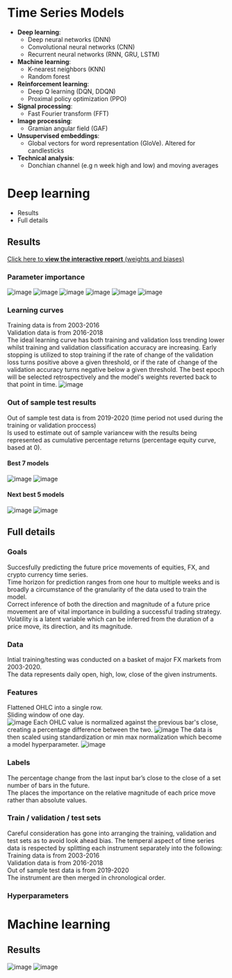# Time Series Models
* **Deep learning**:
  * Deep neural networks (DNN)
  * Convolutional neural networks (CNN)
  * Recurrent neural networks (RNN, GRU, LSTM)
* **Machine learning**:
  * K-nearest neighbors (KNN)
  * Random forest
* **Reinforcement learning**:
  * Deep Q learning (DQN, DDQN)
  * Proximal policy optimization (PPO)
* **Signal processing**:
  * Fast Fourier transform (FFT)  
* **Image processing**:
  * Gramian angular field (GAF)
* **Unsupervised embeddings**:
  * Global vectors for word representation (GloVe). Altered for candlesticks
* **Technical analysis**:
  * Donchian channel (e.g n week high and low) and moving averages

# Deep learning 
* Results
* Full details
## Results
[Click here to **view the interactive report** (weights and biases)](https://wandb.ai/jameshuckle/timeseries-3/reports/Deep-learning-for-time-series--VmlldzozMTY4NDE?accessToken=dcnujazmnsw0ouuas0s6fu8pxywes82rhaed8e64xwytsx2wvs86cilu8a3bydt9)
### Parameter importance
![image](https://www.dropbox.com/s/ms2beoqy0ccjrvf/1.PNG?raw=1)
![image](https://www.dropbox.com/s/3vqbue03adkqqzn/2.PNG?raw=1)
![image](https://www.dropbox.com/s/1edaiq0ozp5dtpf/3.PNG?raw=1)
![image](https://www.dropbox.com/s/0fo28vs8bc8k9we/4.PNG?raw=1)
![image](https://www.dropbox.com/s/4ag7m7ta6hi8a15/5.PNG?raw=1)
![image](https://www.dropbox.com/s/fjh4r2vvuil0x06/6.PNG?raw=1)
### Learning curves
Training data is from 2003-2016 <br>
Validation data is from 2016-2018  <br>
The ideal learning curve has both training and validation loss trending lower whilst training and validation classification accuracy are increasing. Early stopping is utilized to stop training if the rate of change of the validation loss turns positive above a given threshold, or if the rate of change of the validation accuracy turns negative below a given threshold. The best epoch will be selected retrospectively and the model's weights reverted back to that point in time. 
![image](https://www.dropbox.com/s/q528ym8icevph4b/7.PNG?raw=1)
### Out of sample test results
Out of sample test data is from 2019-2020 (time period not used during the training or validation proccess) <br>
Is used to estimate out of sample variancew with the results being represented as cumulative percentage returns (percentage equity curve, based at 0).
#### Best 7 models
![image](https://www.dropbox.com/s/7w7jl2719yiexpt/8.PNG?raw=1)
![image](https://www.dropbox.com/s/foyoyhsh7e7q3dk/9.PNG?raw=1)
#### Next best 5 models
![image](https://www.dropbox.com/s/f05uhyi7j5gayso/10.PNG?raw=1)
![image](https://www.dropbox.com/s/e95l51unki0u429/11.PNG?raw=1)

## Full details
### Goals
Succesfully predicting the future price movements of equities, FX, and crypto currency time series. <br>
Time horizon for prediction ranges from one hour to multiple weeks and is broadly a circumstance of the granularity of the data used to train the model. <br>
Correct inference of both the direction and magnitude of a future price movement are of vital importance in building a successful trading strategy. <br>
Volatility is a latent variable which can be inferred from the duration of a price move, its direction, and its magnitude.

### Data
Intial training/testing was conducted on a basket of major FX markets from 2003-2020. <br>
The data represents daily open, high, low, close of the given instruments. <br>
### Features
Flattened OHLC into a single row. <br>
Sliding window of one day. <br>
![image](https://www.dropbox.com/s/o8layjx21mafj3i/12.PNG?raw=1)
Each OHLC value is normalized against the previous bar's close, creating a percentage difference between the two.
![image](https://www.dropbox.com/s/v97p7qkdl8qsie5/13.PNG?raw=1)
The data is then scaled using standardization or min max normalization which become a model hyperparameter.
![image](https://www.dropbox.com/s/uw60hqopw7talu9/14.PNG?raw=1)

### Labels
The percentage change from the last input bar’s close to the close of a set number of bars in the future. <br>
The places the importance on the relative magnitude of each price move rather than absolute values.

### Train / validation / test sets
Careful consideration has gone into arranging the training, validation and test sets as to avoid look ahead bias.
The temperal aspect of time series data is respected by splitting each instrument separately into the following: <br>
Training data is from 2003-2016 <br>
Validation data is from 2016-2018 <br>
Out of sample test data is from 2019-2020 <br>
The instrument are then merged in chronological order.

### Hyperparameters

# Machine learning 
## Results
![image](https://www.dropbox.com/s/dij9wbiqjx28q88/16.PNG?raw=1)
![image](https://www.dropbox.com/s/k8bxel7kuhszmcq/17.png?raw=1)



